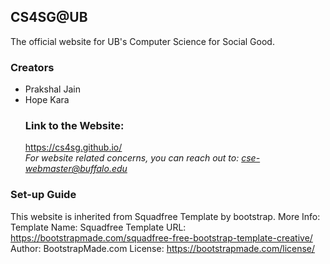 <html>
<body>
<h2>CS4SG@UB</h2>
The official website for UB's Computer Science for Social Good.
<h3>Creators</h3>
<ul><li>Prakshal Jain</li>
<li>Hope Kara</li>
<h3>Link to the Website:</h3>
<a href = "https://cs4sg.github.io/" target="_blank">https://cs4sg.github.io/</a>
<br>
<i>For website related concerns, you can reach out to: <a href="mailto:cse-webmaster@buffalo.edu">cse-webmaster@buffalo.edu</a></i>
</ul>
  
<h3>Set-up Guide</h3>
This website is inherited from Squadfree Template by bootstrap.
More Info:
Template Name: Squadfree
Template URL: <a href = "https://bootstrapmade.com/squadfree-free-bootstrap-template-creative/">https://bootstrapmade.com/squadfree-free-bootstrap-template-creative/</a>
Author: BootstrapMade.com
License:  <a href = "https://bootstrapmade.com/license/">https://bootstrapmade.com/license/</a>
</body>
</html>
